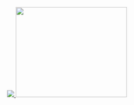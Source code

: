 <a href="https://github.com/Sx-Cheats/">
<img src ="https://github-readme-stats.vercel.app/api?username=Sx-Cheats&theme=great-gatsby&show_icons=true">
  
<img style="width: 260px;height:210px" src="https://c.tenor.com/_DOBjnGspYAAAAAC/code-coding.gif">
  </a>
  

